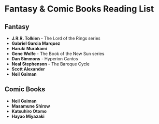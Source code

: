 # Fantasy & Comic Books Reading List

## Fantasy

- **J.R.R. Tolkien** - The Lord of the Rings series
- **Gabriel Garcia Marquez**
- **Haruki Murakami**
- **Gene Wolfe** - The Book of the New Sun series
- **Dan Simmons** - Hyperion Cantos
- **Neal Stephenson** - The Baroque Cycle
- **Scott Alexander**
- **Neil Gaiman**

## Comic Books

- **Neil Gaiman**
- **Masamune Shirow**
- **Katsuhiro Otomo**
- **Hayao Miyazaki**

